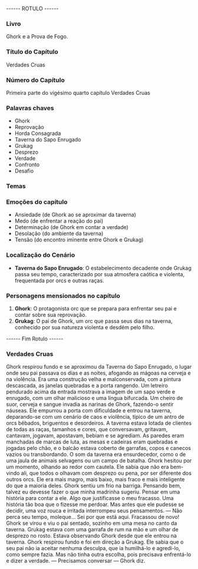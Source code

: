 ------ ROTULO ------

### Livro

Ghork e a Prova de Fogo.

### Título do Capítulo

Verdades Cruas

### Número do Capítulo

Primeira parte do vigésimo quarto capítulo Verdades Cruas

### Palavras chaves

- Ghork
- Reprovação
- Horda Consagrada
- Taverna do Sapo Enrugado
- Grukag
- Desprezo
- Verdade
- Confronto
- Desafio

### Temas

### Emoções do capítulo

- Ansiedade (de Ghork ao se aproximar da taverna)
- Medo (de enfrentar a reação do pai)
- Determinação (de Ghork em contar a verdade)
- Desolação (do ambiente da taverna)
- Tensão (do encontro iminente entre Ghork e Grukag)

### Localização do Cenário

- **Taverna do Sapo Enrugado**: O estabelecimento decadente onde Grukag passa seu tempo, caracterizado por sua atmosfera caótica e violenta, frequentada por orcs e outras raças.

### Personagens mensionados no capítulo

1. **Ghork**: O protagonista orc que se prepara para enfrentar seu pai e contar sobre sua reprovação.
2. **Grukag**: O pai de Ghork, um orc que passa seus dias na taverna, conhecido por sua natureza violenta e desdém pelo filho.

------ Fim Rotulo ------

### Verdades Cruas

Ghork respirou fundo e se aproximou da Taverna do Sapo Enrugado, o lugar onde seu pai passava os dias e as noites, afogando as mágoas na cerveja e na violência. Era uma construção velha e malconservada, com a pintura descascada, as janelas quebradas e a porta rangendo. Um letreiro pendurado acima da entrada mostrava a imagem de um sapo verde e enrugado, com um olhar malicioso e uma língua bifurcada. Um cheiro de suor, cerveja e sangue invadia as narinas de Ghork, fazendo-o sentir náuseas.
Ele empurrou a porta com dificuldade e entrou na taverna, deparando-se com um cenário de caos e violência, típico de um antro de orcs bêbados, briguentos e desordeiros. A taverna estava lotada de clientes de todas as raças, tamanhos e cores, que conversavam, gritavam, cantavam, jogavam, apostavam, bebiam e se agrediam. As paredes eram manchadas de marcas de luta, as mesas e cadeiras eram quebradas e jogadas pelo chão, e o balcão estava coberto de garrafas, copos e canecos vazios ou transbordando. O som da taverna era ensurdecedor, como o de uma jaula de animais selvagens ou um campo de batalha.
Ghork hesitou por um momento, olhando ao redor com cautela. Ele sabia que não era bem-vindo ali, que todos o olhavam com desprezo ou pena, por ser diferente dos outros orcs. Ele era mais magro, mais baixo, mais fraco e mais inteligente do que a maioria deles. 
Ghork sentiu um frio na barriga. Pensando bem, talvez eu devesse fazer o que minha madrinha sugeriu. Pensar em uma história para contar a ele. Algo que justificasse o meu fracasso. Uma história tão boa que o fizesse me perdoar.
Mas antes que ele pudesse se decidir, uma voz rouca e irritada interrompeu seus pensamentos.
— Não perca seu tempo, moleque... Sei por que está aqui. Fracassou de novo! 
Ghork se virou e viu o pai sentado, sozinho em uma mesa no canto da taverna. Grukag estava com uma garrafa de rum na mão e um olhar de desprezo no rosto. Estava observando Ghork desde que ele entrou na taverna.
Ghork respirou fundo e foi em direção a Grukag. Ele sabia que o seu pai não ia aceitar nenhuma desculpa, que ia humilhá-lo e agredi-lo, como sempre fazia. Mas não tinha outra escolha, pois precisava enfrentá-lo e dizer a verdade.
— Precisamos conversar — Ghork diz.  